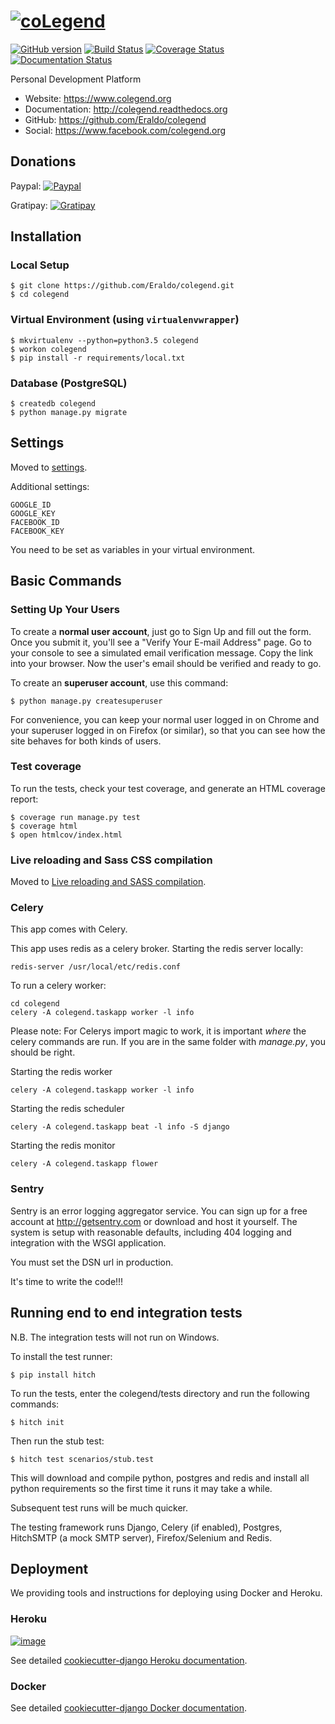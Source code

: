# [![coLegend](https://www.colegend.org/static/images/coLegendLogo.png)](https://www.colegend.org)

[![GitHub version](https://badge.fury.io/gh/Eraldo%2Fcolegend.svg)](http://badge.fury.io/gh/Eraldo%2Fcolegend)
[![Build Status](https://travis-ci.org/Eraldo/colegend.svg?branch=master)](https://travis-ci.org/Eraldo/colegend)
[![Coverage Status](https://img.shields.io/coveralls/Eraldo/colegend.svg)](https://coveralls.io/r/Eraldo/colegend)
[![Documentation Status](https://readthedocs.org/projects/colegend/badge/?version=latest)](https://readthedocs.org/projects/colegend/?badge=latest)

Personal Development Platform

+   Website: <https://www.colegend.org>
+   Documentation: <http://colegend.readthedocs.org>
+   GitHub: <https://github.com/Eraldo/colegend>
+   Social: <https://www.facebook.com/colegend.org>


## Donations

Paypal:
[![Paypal](https://www.paypalobjects.com/en_US/DE/i/btn/btn_donateCC_LG.gif "Paypal")](https://www.paypal.com/cgi-bin/webscr?cmd=_donations&business=eraldo%40eraldo%2eorg&lc=DE&item_name=CoLegend&item_number=colegend&currency_code=EUR&bn=PP%2dDonationsBF%3abtn_donateCC_LG%2egif%3aNonHosted "Paypal")

Gratipay:
[![Gratipay](http://img.shields.io/gratipay/Eraldo.svg)](https://www.gittip.com/Eraldo)


## Installation


### Local Setup

    $ git clone https://github.com/Eraldo/colegend.git
	$ cd colegend


### Virtual Environment (using `virtualenvwrapper`)

	$ mkvirtualenv --python=python3.5 colegend
	$ workon colegend
	$ pip install -r requirements/local.txt


### Database (PostgreSQL)

    $ createdb colegend
    $ python manage.py migrate


## Settings

Moved to
[settings](http://cookiecutter-django.readthedocs.org/en/latest/settings.html).

Additional settings:

    GOOGLE_ID
    GOOGLE_KEY
    FACEBOOK_ID
    FACEBOOK_KEY
    
You need to be set as variables in your virtual environment.


## Basic Commands


### Setting Up Your Users

To create a **normal user account**, just go to Sign Up and fill out the
form. Once you submit it, you'll see a "Verify Your E-mail Address"
page. Go to your console to see a simulated email verification message.
Copy the link into your browser. Now the user's email should be verified
and ready to go.

To create an **superuser account**, use this command:

    $ python manage.py createsuperuser

For convenience, you can keep your normal user logged in on Chrome and
your superuser logged in on Firefox (or similar), so that you can see
how the site behaves for both kinds of users.


### Test coverage

To run the tests, check your test coverage, and generate an HTML
coverage report:

    $ coverage run manage.py test
    $ coverage html
    $ open htmlcov/index.html


### Live reloading and Sass CSS compilation

Moved to [Live reloading and SASS
compilation](http://cookiecutter-django.readthedocs.org/en/latest/live-reloading-and-sass-compilation.html).


### Celery

This app comes with Celery.

This app uses redis as a celery broker.
Starting the redis server locally:
``` {.sourceCode .bash}
redis-server /usr/local/etc/redis.conf
```

To run a celery worker:

``` {.sourceCode .bash}
cd colegend
celery -A colegend.taskapp worker -l info
```

Please note: For Celerys import magic to work, it is important *where*
the celery commands are run. If you are in the same folder with
*manage.py*, you should be right.

Starting the redis worker
``` {.sourceCode .bash}
celery -A colegend.taskapp worker -l info
```

Starting the redis scheduler
``` {.sourceCode .bash}
celery -A colegend.taskapp beat -l info -S django
```

Starting the redis monitor
``` {.sourceCode .bash}
celery -A colegend.taskapp flower

```


### Sentry

Sentry is an error logging aggregator service. You can sign up for a
free account at <http://getsentry.com> or download and host it yourself.
The system is setup with reasonable defaults, including 404 logging and
integration with the WSGI application.

You must set the DSN url in production.

It's time to write the code!!!


## Running end to end integration tests

N.B. The integration tests will not run on Windows.

To install the test runner:

    $ pip install hitch

To run the tests, enter the colegend/tests directory and run the
following commands:

    $ hitch init

Then run the stub test:

    $ hitch test scenarios/stub.test

This will download and compile python, postgres and redis and install
all python requirements so the first time it runs it may take a while.

Subsequent test runs will be much quicker.

The testing framework runs Django, Celery (if enabled), Postgres,
HitchSMTP (a mock SMTP server), Firefox/Selenium and Redis.


## Deployment

We providing tools and instructions for deploying using Docker and
Heroku.

### Heroku

[![image](https://www.herokucdn.com/deploy/button.png)](https://heroku.com/deploy)

See detailed [cookiecutter-django Heroku
documentation](http://cookiecutter-django.readthedocs.org/en/latest/deployment-on-heroku.html).

### Docker

See detailed [cookiecutter-django Docker
documentation](http://cookiecutter-django.readthedocs.org/en/latest/deployment-with-docker.html).
